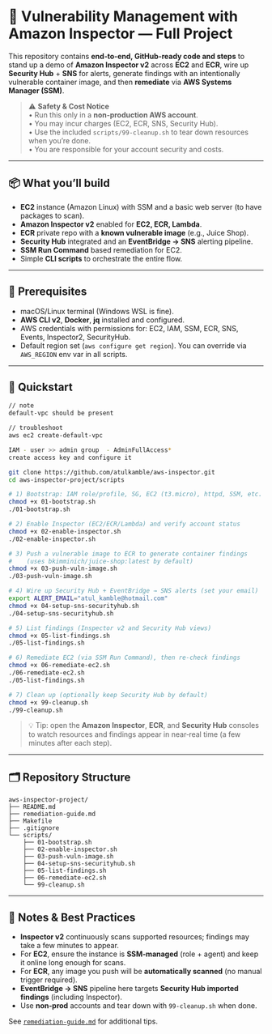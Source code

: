 # 🔹 Vulnerability Management with Amazon Inspector — Full Project

This repository contains **end‑to‑end, GitHub‑ready code and steps** to stand up a demo of **Amazon Inspector v2** across **EC2** and **ECR**, wire up **Security Hub** + **SNS** for alerts, generate findings with an intentionally vulnerable container image, and then **remediate** via **AWS Systems Manager (SSM)**.

> ⚠️ **Safety & Cost Notice**  
> • Run this only in a **non‑production AWS account**.  
> • You may incur charges (EC2, ECR, SNS, Security Hub).  
> • Use the included `scripts/99-cleanup.sh` to tear down resources when you’re done.  
> • You are responsible for your account security and costs.

---

## 📦 What you’ll build

- **EC2** instance (Amazon Linux) with SSM and a basic web server (to have packages to scan).
- **Amazon Inspector v2** enabled for **EC2, ECR, Lambda**.
- **ECR** private repo with a **known vulnerable image** (e.g., Juice Shop).
- **Security Hub** integrated and an **EventBridge → SNS** alerting pipeline.
- **SSM Run Command** based remediation for EC2.
- Simple **CLI scripts** to orchestrate the entire flow.

---

## 🧰 Prerequisites

- macOS/Linux terminal (Windows WSL is fine).
- **AWS CLI v2**, **Docker**, **jq** installed and configured.
- AWS credentials with permissions for: EC2, IAM, SSM, ECR, SNS, Events, Inspector2, SecurityHub.
- Default region set (`aws configure get region`). You can override via `AWS_REGION` env var in all scripts.

---

## 🚀 Quickstart

```bash
// note 
default-vpc should be present

// troubleshoot 
aws ec2 create-default-vpc

IAM - user >> admin group  - AdminFullAccess*
create access key and configure it 

git clone https://github.com/atulkamble/aws-inspector.git
cd aws-inspector-project/scripts

# 1) Bootstrap: IAM role/profile, SG, EC2 (t3.micro), httpd, SSM, etc.
chmod +x 01-bootstrap.sh
./01-bootstrap.sh

# 2) Enable Inspector (EC2/ECR/Lambda) and verify account status
chmod +x 02-enable-inspector.sh
./02-enable-inspector.sh

# 3) Push a vulnerable image to ECR to generate container findings
#    (uses bkimminich/juice-shop:latest by default)
chmod +x 03-push-vuln-image.sh
./03-push-vuln-image.sh

# 4) Wire up Security Hub + EventBridge → SNS alerts (set your email)
export ALERT_EMAIL="atul_kamble@hotmail.com"
chmod +x 04-setup-sns-securityhub.sh
./04-setup-sns-securityhub.sh

# 5) List findings (Inspector v2 and Security Hub views)
chmod +x 05-list-findings.sh
./05-list-findings.sh

# 6) Remediate EC2 (via SSM Run Command), then re-check findings
chmod +x 06-remediate-ec2.sh
./06-remediate-ec2.sh
./05-list-findings.sh

# 7) Clean up (optionally keep Security Hub by default)
chmod +x 99-cleanup.sh
./99-cleanup.sh
```

> 💡 Tip: open the **Amazon Inspector**, **ECR**, and **Security Hub** consoles to watch resources and findings appear in near‑real time (a few minutes after each step).

---

## 🗂️ Repository Structure

```
aws-inspector-project/
├── README.md
├── remediation-guide.md
├── Makefile
├── .gitignore
└── scripts/
    ├── 01-bootstrap.sh
    ├── 02-enable-inspector.sh
    ├── 03-push-vuln-image.sh
    ├── 04-setup-sns-securityhub.sh
    ├── 05-list-findings.sh
    ├── 06-remediate-ec2.sh
    └── 99-cleanup.sh
```

---

## 📝 Notes & Best Practices

- **Inspector v2** continuously scans supported resources; findings may take a few minutes to appear.  
- For **EC2**, ensure the instance is **SSM‑managed** (role + agent) and keep it online long enough for scans.  
- For **ECR**, any image you push will be **automatically scanned** (no manual trigger required).  
- **EventBridge → SNS** pipeline here targets **Security Hub imported findings** (including Inspector).  
- Use **non‑prod** accounts and tear down with `99-cleanup.sh` when done.

See [`remediation-guide.md`](./remediation-guide.md) for additional tips.
